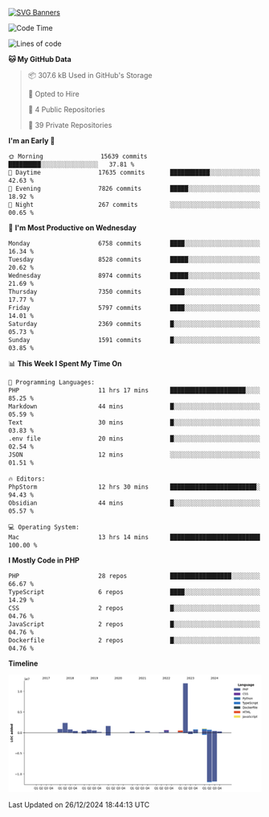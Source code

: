[![SVG Banners](https://svg-banners.vercel.app/api?type=glitch&text1=Gere_Lajos%F0%9F%92%BB&width=800&height=400)](https://github.com/Akshay090/svg-banners)

<!--START_SECTION:waka-->
![Code Time](http://img.shields.io/badge/Code%20Time-2%2C041%20hrs%2025%20mins-blue)

![Lines of code](https://img.shields.io/badge/From%20Hello%20World%20I%27ve%20Written-24.7%20million%20lines%20of%20code-blue)

**🐱 My GitHub Data** 

> 📦 307.6 kB Used in GitHub's Storage 
 > 
> 💼 Opted to Hire
 > 
> 📜 4 Public Repositories 
 > 
> 🔑 39 Private Repositories 
 > 
**I'm an Early 🐤** 

```text
🌞 Morning                15639 commits       █████████░░░░░░░░░░░░░░░░   37.81 % 
🌆 Daytime                17635 commits       ███████████░░░░░░░░░░░░░░   42.63 % 
🌃 Evening                7826 commits        █████░░░░░░░░░░░░░░░░░░░░   18.92 % 
🌙 Night                  267 commits         ░░░░░░░░░░░░░░░░░░░░░░░░░   00.65 % 
```
📅 **I'm Most Productive on Wednesday** 

```text
Monday                   6758 commits        ████░░░░░░░░░░░░░░░░░░░░░   16.34 % 
Tuesday                  8528 commits        █████░░░░░░░░░░░░░░░░░░░░   20.62 % 
Wednesday                8974 commits        █████░░░░░░░░░░░░░░░░░░░░   21.69 % 
Thursday                 7350 commits        ████░░░░░░░░░░░░░░░░░░░░░   17.77 % 
Friday                   5797 commits        ████░░░░░░░░░░░░░░░░░░░░░   14.01 % 
Saturday                 2369 commits        █░░░░░░░░░░░░░░░░░░░░░░░░   05.73 % 
Sunday                   1591 commits        █░░░░░░░░░░░░░░░░░░░░░░░░   03.85 % 
```


📊 **This Week I Spent My Time On** 

```text
💬 Programming Languages: 
PHP                      11 hrs 17 mins      █████████████████████░░░░   85.25 % 
Markdown                 44 mins             █░░░░░░░░░░░░░░░░░░░░░░░░   05.59 % 
Text                     30 mins             █░░░░░░░░░░░░░░░░░░░░░░░░   03.83 % 
.env file                20 mins             █░░░░░░░░░░░░░░░░░░░░░░░░   02.54 % 
JSON                     12 mins             ░░░░░░░░░░░░░░░░░░░░░░░░░   01.51 % 

🔥 Editors: 
PhpStorm                 12 hrs 30 mins      ████████████████████████░   94.43 % 
Obsidian                 44 mins             █░░░░░░░░░░░░░░░░░░░░░░░░   05.57 % 

💻 Operating System: 
Mac                      13 hrs 14 mins      █████████████████████████   100.00 % 
```

**I Mostly Code in PHP** 

```text
PHP                      28 repos            █████████████████░░░░░░░░   66.67 % 
TypeScript               6 repos             ████░░░░░░░░░░░░░░░░░░░░░   14.29 % 
CSS                      2 repos             █░░░░░░░░░░░░░░░░░░░░░░░░   04.76 % 
JavaScript               2 repos             █░░░░░░░░░░░░░░░░░░░░░░░░   04.76 % 
Dockerfile               2 repos             █░░░░░░░░░░░░░░░░░░░░░░░░   04.76 % 
```



**Timeline**

![Lines of Code chart](https://raw.githubusercontent.com/gere-lajos/gere-lajos/main/assets/bar_graph.png)


 Last Updated on 26/12/2024 18:44:13 UTC
<!--END_SECTION:waka-->
